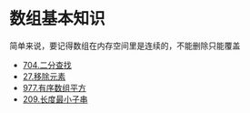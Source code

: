 # 数组基本知识

简单来说，要记得数组在内存空间里是连续的，不能删除只能覆盖


- [704.二分查找](leetcode/704.二分查找)
- [27.移除元素](leetcode/27.移除元素)
- [977.有序数组平方](leetcode/977.有序数组平方)
- [209.长度最小子串](leetcode/209.长度最小子串)